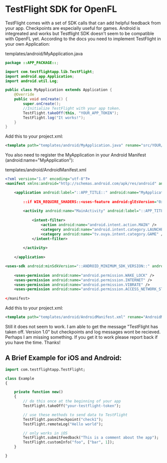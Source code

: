 TestFlight SDK for OpenFL
=========================

TestFlight comes with a set of SDK calls that can add helpful feedback from your app. Checkpoints are especially useful for games.
Android is integreated and works but Testflight SDK doesn't seem to be compatible with OpenFL yet. 
According to the docs you need to implement TestFlight in your own Application:

templates/android/MyApplication.java
```java
package ::APP_PACKAGE::;

import com.testflightapp.lib.TestFlight;
import android.app.Application;
import android.util.Log;

public class MyApplication extends Application {
    @Override
    public void onCreate() {
        super.onCreate();
        //Initialize TestFlight with your app token.
        TestFlight.takeOff(this, "YOUR_APP_TOKEN");
        TestFlight.log("It works!");
    }
}
```

Add this to your project.xml:
```xml
<template path="templates/android/MyApplication.java" rename="src/YOUR/PACKAGE/MyApplication.java" if="android" />
```

You also need to register the MyApplication in your Android Manifest (android:name="MyApplication"): 

templates/android/AndroidManifest.xml
```xml
<?xml version="1.0" encoding="utf-8"?>
<manifest xmlns:android="http://schemas.android.com/apk/res/android" android:installLocation="::ANDROID_INSTALL_LOCATION::" android:versionCode="::APP_BUILD_NUMBER::" android:versionName="::APP_VERSION::" package="::APP_PACKAGE::">

	<application android:label="::APP_TITLE::" android:name="MyApplication" android:debuggable="true"::if (HAS_ICON):: android:icon="@drawable/icon"::end::>
		
		::if WIN_REQUIRE_SHADERS::<uses-feature android:glEsVersion="0x00020000" android:required="true" />::elseif WIN_ALLOW_SHADERS::<uses-feature android:glEsVersion="0x00020000" android:required="false" />::end::
		
		<activity android:name="MainActivity" android:label="::APP_TITLE::" android:configChanges="keyboard|keyboardHidden|orientation" android:screenOrientation="sensorLandscape">
			
			<intent-filter>
				<action android:name="android.intent.action.MAIN" />
				<category android:name="android.intent.category.LAUNCHER" />
				<category android:name="tv.ouya.intent.category.GAME" />
			</intent-filter>
			
		</activity>
		
	</application>

<uses-sdk android:minSdkVersion="::ANDROID_MINIMUM_SDK_VERSION::" android:targetSdkVersion="::ANDROID_TARGET_SDK_VERSION::"/>
	
	<uses-permission android:name="android.permission.WAKE_LOCK" />
	<uses-permission android:name="android.permission.INTERNET" />
	<uses-permission android:name="android.permission.VIBRATE" />
	<uses-permission android:name="android.permission.ACCESS_NETWORK_STATE" />
	
</manifest>
```

Add this to your project.xml:
```xml
<template path="templates/android/AndroidManifest.xml" rename="AndroidManifest.xml" if="android" />
```

Still it does not seem to work. I am able to get the message "TestFlight has taken off. Version 1.0" but checkpoints 
and log messages wont be recieved. Perhaps I am missing something. If you get it to work please report back if you 
have the time. Thanks!

A Brief Example for iOS and Android:
---------------

```haxe
import com.testflightapp.TestFlight;

class Example
{

	private function new()
	{
		// do this once at the beginning of your app
		TestFlight.takeOff("your-testflight-token");

		// use these methods to send data to TestFlight
		TestFlight.passCheckpoint("check1");
		TestFlight.remoteLog("Hello world");

		// only works in iOS
		TestFlight.submitFeedback("This is a comment about the app");
		TestFlight.customInfo("foo", ["bar", 1]);
	}

}
```
